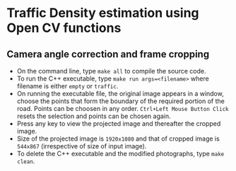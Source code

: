 # Traffic Density estimation using Open CV functions

## Camera angle correction and frame cropping

- On the command line, type `make all` to compile the source code.
- To run the C++ executable, type `make run args=<filename>` where filename is either `empty` or `traffic`.
- On running the executable file, the original image appears in a window, choose the points that form the boundary of the required portion of the road. Points can be choosen in any order. `Ctrl+Left Mouse Button Click` resets the selection and points can be chosen again.
- Press any key to view the projected image and thereafter the cropped image.
- Size of the projected image is `1920x1080` and that of cropped image is `544x867` (irrespective of size of input image).
- To delete the C++ executable and the modified photographs, type `make clean`.



